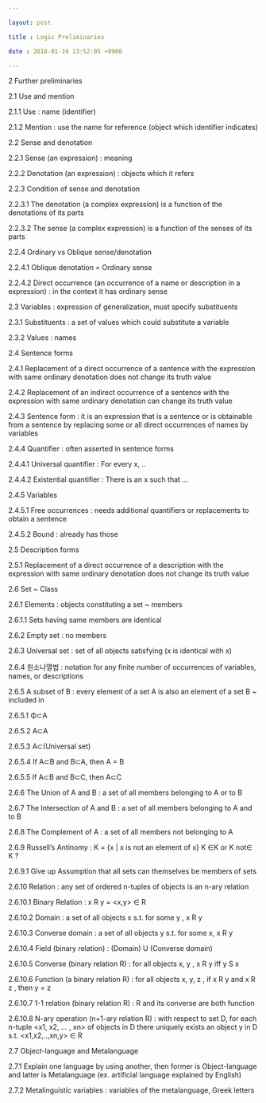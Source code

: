 ```yaml
---

layout: post

title : Logic Preliminaries

date : 2018-01-19 13:52:05 +0900

---
```


2	Further preliminaries

2.1	Use and mention

2.1.1	Use : name (identifier)

2.1.2	Mention : use the name for reference (object which identifier indicates)

2.2	Sense and denotation

2.2.1	Sense (an expression) : meaning

2.2.2	Denotation (an expression) : objects which it refers

2.2.3	Condition of sense and denotation

2.2.3.1	The denotation (a complex expression) is a function of the denotations of its parts

2.2.3.2	The sense (a complex expression) is a function of the senses of its parts

2.2.4	Ordinary vs Oblique sense/denotation

2.2.4.1	Oblique denotation = Ordinary sense

2.2.4.2	Direct occurrence (an occurrence of a name or description in a expression) : in the context it has ordinary sense

2.3	Variables : expression of generalization, must specify substituents

2.3.1	Substituents : a set of values which could substitute a variable

2.3.2	Values : names

2.4	Sentence forms 

2.4.1	Replacement of a direct occurrence of a sentence with the expression with same ordinary denotation does not change its truth value

2.4.2	Replacement of an indirect occurrence of a sentence with the expression with same ordinary denotation can change its truth value

2.4.3	Sentence form : it is an expression that is a sentence or is obtainable from a sentence by replacing some or all direct occurrences of names by variables

2.4.4	Quantifier : often asserted in sentence forms

2.4.4.1	Universal quantifier : For every x, ..

2.4.4.2	Existential quantifier : There is an x such that …

2.4.5	Variables

2.4.5.1	Free occurrences : needs additional quantifiers or replacements to obtain a sentence

2.4.5.2	Bound : already has those

2.5	Description forms 

2.5.1	Replacement of a direct occurrence of a description with the expression with same ordinary denotation does not change its truth value

2.6	Set  ~ Class

2.6.1	Elements : objects constituting a set ~ members

2.6.1.1	Sets having same members are identical

2.6.2	Empty set : no members

2.6.3	Universal set : set of all objects satisfying (x is identical with x)

2.6.4	원소나열법 : notation for any finite number of occurrences of variables, names, or descriptions

2.6.5	A subset of B : every element of a set A is also an element of a set B ~ included in

2.6.5.1	 Φ⊂A

2.6.5.2	A⊂A

2.6.5.3	A⊂(Universal set)

2.6.5.4	If A⊂B and B⊂A, then A = B

2.6.5.5	If A⊂B and B⊂C, then A⊂C 

2.6.6	The Union of A and B : a set of all members belonging to A or to B

2.6.7	The Intersection of A and B : a set of all members belonging to A and to B

2.6.8	The Complement of A : a set of all members not belonging to A

2.6.9	Russell’s Antinomy : K = {x | x is not an element of x} K ∈K or K not∈ K ?

2.6.9.1	Give up Assumption that all sets can themselves be members of sets

2.6.10	 Relation : any set of ordered n-tuples of objects is an n-ary relation

2.6.10.1	 Binary Relation : x R y = <x,y> ∈ R

2.6.10.2	 Domain : a set of all objects x s.t. for some y , x R y

2.6.10.3	 Converse domain : a set of all objects y s.t. for some x, x R y

2.6.10.4	 Field (binary relation) : (Domain) U (Converse domain)

2.6.10.5	 Converse (binary relation R) : for all objects x, y , x R y iff y S x

2.6.10.6	 Function (a binary relation R) : for all objects x, y, z , if x R y and x R z , then y = z

2.6.10.7	 1-1 relation (binary relation R) : R and its converse are both function

2.6.10.8	 N-ary operation (n+1-ary relation R) : with respect to set D, for each n-tuple <x1, x2, … , xn> of objects in D there uniquely exists an object y in D s.t. <x1,x2,..,xn,y> ∈ R

2.7	Object-language and Metalanguage

2.7.1	Explain one language by using another, then former is Object-language and latter is Metalanguage (ex. artificial language explained by English)

2.7.2	Metalinguistic variables : variables of the metalanguage, Greek letters

